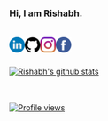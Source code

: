 ### Hi, I am Rishabh.
<br/>
<a href="https://www.linkedin.com/in/rishabh-tyagi-514188190/">
  <img align="left" alt="Rishabh's Linkdein" width="28px" src="linkedin.svg" />
</a>
<a href="https://github.com/rishabhtyagi2306">
  <img align="left" alt="Rishabh's Github" width="28px" src="github.png" />
</a>
<a href="https://www.instagram.com/rishabhtyagi.2306">
  <img align="left" alt="Rishabh's Instagram" width="28px" src="instagram.svg" />
</a>
<a href="https://www.facebook.com/rishabhtyagi.2306">
  <img align="left" alt="Rishabh's Facebook" width="28px" src="facebook.svg" />
</a>

<br/>
<br/>
<br/>

<a href="https://github.com/rishabhtyagi2306">
 <img align="center" src="https://github-readme-stats.vercel.app/api?username=rishabhtyagi2306&show_icons=true&theme=gotham&line_height=27" alt="Rishabh's github stats"/>
<br/>
<br/>
<br/>

  ![Profile views](https://gpvc.arturio.dev/rishabhtyagi2306)

